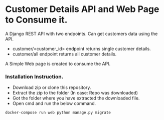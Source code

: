 # Customer Details API and Web Page to Consume it.

A Django REST API with two endpoints. Can get customers data using the API. 
- customer/<customer_id> endpoint returns single customer details.
- customer/all endpoint returns all customer details.

A Simple Web page is created to consume the API.

### Installation Instruction.
- Download zip or clone this repository.
- Extract the zip to the folder (In case: Repo was downloaded)
- Got the folder where you have extracted the downloaded file.
- Open cmd and run the below command.

```
docker-compose run web python manage.py migrate
```
